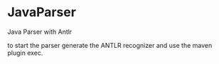 # JavaParser
Java Parser with Antlr

to start the parser generate the ANTLR recognizer and use the maven plugin exec.
